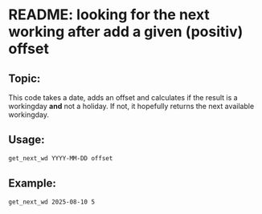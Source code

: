 # README: looking for the next working after add a given (positiv) offset

## Topic:

This code takes a date, adds an offset and calculates if the result 
is a workingday **and** not a holiday.
If not, it hopefully returns the next available workingday.

## Usage:

~~~sh
get_next_wd YYYY-MM-DD offset
~~~

## Example:

~~~sh
get_next_wd 2025-08-10 5
~~~

